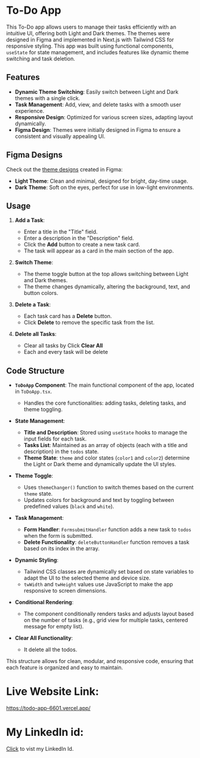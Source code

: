 # To-Do App

This To-Do app allows users to manage their tasks efficiently with an intuitive UI, offering both Light and Dark themes. The themes were designed in Figma and implemented in Next.js with Tailwind CSS for responsive styling. This app was built using functional components, `useState` for state management, and includes features like dynamic theme switching and task deletion.

## Features
- **Dynamic Theme Switching**: Easily switch between Light and Dark themes with a single click.
- **Task Management**: Add, view, and delete tasks with a smooth user experience.
- **Responsive Design**: Optimized for various screen sizes, adapting layout dynamically.
- **Figma Design**: Themes were initially designed in Figma to ensure a consistent and visually appealing UI.

## Figma Designs
Check out the [theme designs](https://www.figma.com/design/LmYJGRwUlBKHULKEp8gKyq/To-do-App-Design?node-id=0-1&t=Qugv5uzCDhJFShRe-1) created in Figma:
- **Light Theme**: Clean and minimal, designed for bright, day-time usage.
- **Dark Theme**: Soft on the eyes, perfect for use in low-light environments.

## Usage
1. **Add a Task**:
   - Enter a title in the "Title" field.
   - Enter a description in the "Description" field.
   - Click the **Add** button to create a new task card.
   - The task will appear as a card in the main section of the app.
   
2. **Switch Theme**:
   - The theme toggle button at the top allows switching between Light and Dark themes.
   - The theme changes dynamically, altering the background, text, and button colors.

3. **Delete a Task**:
   - Each task card has a **Delete** button.
   - Click **Delete** to remove the specific task from the list.

4. **Delete all Tasks**:
   - Clear all tasks by Click **Clear All**
   - Each and every task will be delete
## Code Structure

- **`ToDoApp` Component**: The main functional component of the app, located in `ToDoApp.tsx`.
  - Handles the core functionalities: adding tasks, deleting tasks, and theme toggling.
  
- **State Management**:
  - **Title and Description**: Stored using `useState` hooks to manage the input fields for each task.
  - **Tasks List**: Maintained as an array of objects (each with a title and description) in the `todos` state.
  - **Theme State**: `theme` and color states (`color1` and `color2`) determine the Light or Dark theme and dynamically update the UI styles.

- **Theme Toggle**:
  - Uses `themeChanger()` function to switch themes based on the current `theme` state.
  - Updates colors for background and text by toggling between predefined values (`black` and `white`).

- **Task Management**:
  - **Form Handler**: `FormsubmitHandler` function adds a new task to `todos` when the form is submitted.
  - **Delete Functionality**: `deleteButtonHandler` function removes a task based on its index in the array.

- **Dynamic Styling**:
  - Tailwind CSS classes are dynamically set based on state variables to adapt the UI to the selected theme and device size.
  - `twWidth` and `twHeight` values use JavaScript to make the app responsive to screen dimensions.

- **Conditional Rendering**:
  - The component conditionally renders tasks and adjusts layout based on the number of tasks (e.g., grid view for multiple tasks, centered message for empty list).

- **Clear All Functionality**:
  - It delete all the todos.

This structure allows for clean, modular, and responsive code, ensuring that each feature is organized and easy to maintain.

# Live Website Link:
https://todo-app-6601.vercel.app/

# My LinkedIn id:
[Click](https://www.linkedin.com/in/abdullah-shaikh-29699b302/) to vist my LinkedIn Id.